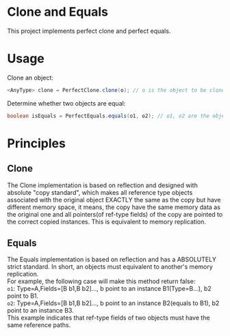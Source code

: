 # Clone and Equals
This project implements perfect clone and perfect equals.

# Usage
Clone an object:
```java
<AnyType> clone = PerfectClone.clone(o); // o is the object to be cloned
```
Determine whether two objects are equal:
```java
boolean isEquals = PerfectEquals.equals(o1, o2); // o1, o2 are the objects to be compared.
```

# Principles
## Clone ##
The Clone implementation is based on reflection and designed with absolute "copy standard", which makes all reference type objects associated with the original object EXACTLY the same as the copy but have different memory space, it means, the copy have the same memory data as the original one and all pointers(of ref-type fields) of the copy are pointed to the correct copied instances. This is equivalent to memory replication.
## Equals ##
The Equals implementation is based on reflection and has a ABSOLUTELY strict standard. In short, an objects must equivalent to another's memory replication.  
For example, the following case will make this method return false:  
`o1`: Type=A,Fields=[B b1,B b2]..., b point to an instance B1(Type=B...), b2 point to B1.  
`o2`: Type=A,Fields=[B b1,B b2]..., b point to an instance B2(equals to B1), b2 point to an instance B3.  
This example indicates that ref-type fields of two objects must have the same reference paths.
